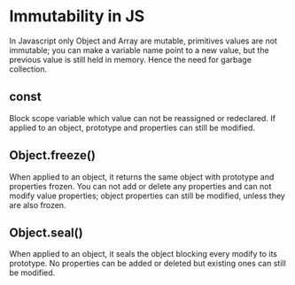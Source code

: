 # Immutability in JS

In Javascript only Object and Array are mutable, primitives values are not immutable; you can make a variable name point to a new value, but the previous value is still held in memory. Hence the need for garbage collection.

## const
Block scope variable which value can not be reassigned or redeclared.
If applied to an object, prototype and properties can still be modified.

## Object.freeze()
When applied to an object, it returns the same object with prototype and properties frozen. You can not add or delete any properties and can not modify value properties; object properties can still be modified, unless they are also frozen.

## Object.seal()
When applied to an object, it seals the object blocking every modify to its prototype. No properties can be added or deleted but existing ones can still be modified.